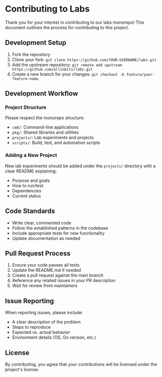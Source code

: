 # Contributing to Labs

Thank you for your interest in contributing to our labs monorepo! This document outlines the process for contributing to this project.

## Development Setup

1. Fork the repository
2. Clone your fork: `git clone https://github.com/YOUR-USERNAME/labs.git`
3. Add the upstream repository: `git remote add upstream https://github.com/allinbits/labs.git`
4. Create a new branch for your changes: `git checkout -b feature/your-feature-name`

## Development Workflow

### Project Structure

Please respect the monorepo structure:

- `cmd/`: Command-line applications
- `pkg/`: Shared libraries and utilities
- `projects/`: Lab experiments and projects
- `scripts/`: Build, test, and automation scripts

### Adding a New Project

New lab experiments should be added under the `projects/` directory with a clear README explaining:

- Purpose and goals
- How to run/test
- Dependencies
- Current status

## Code Standards

- Write clear, commented code
- Follow the established patterns in the codebase
- Include appropriate tests for new functionality
- Update documentation as needed

## Pull Request Process

1. Ensure your code passes all tests
2. Update the README.md if needed
3. Create a pull request against the main branch
4. Reference any related issues in your PR description
5. Wait for review from maintainers

## Issue Reporting

When reporting issues, please include:

- A clear description of the problem
- Steps to reproduce
- Expected vs. actual behavior
- Environment details (OS, Go version, etc.)

## License

By contributing, you agree that your contributions will be licensed under the project's license.
